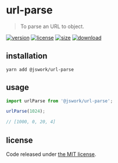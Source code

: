 # url-parse
> To parse an URL to object.

[![version][version-image]][version-url]
[![license][license-image]][license-url]
[![size][size-image]][size-url]
[![download][download-image]][download-url]

## installation
```shell
yarn add @jswork/url-parse
```

## usage
```js
import urlParse from '@jswork/url-parse';

urlParse(1024);

// [1000, 0, 20, 4]
```

## license
Code released under [the MIT license](https://github.com/afeiship/url-parse/blob/master/LICENSE.txt).

[version-image]: https://img.shields.io/npm/v/@jswork/url-parse
[version-url]: https://npmjs.org/package/@jswork/url-parse

[license-image]: https://img.shields.io/npm/l/@jswork/url-parse
[license-url]: https://github.com/afeiship/url-parse/blob/master/LICENSE.txt

[size-image]: https://img.shields.io/bundlephobia/minzip/@jswork/url-parse
[size-url]: https://github.com/afeiship/url-parse/blob/master/dist/url-parse.min.js

[download-image]: https://img.shields.io/npm/dm/@jswork/url-parse
[download-url]: https://www.npmjs.com/package/@jswork/url-parse
